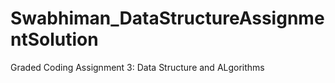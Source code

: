 # Swabhiman_DataStructureAssignmentSolution
Graded Coding Assignment 3: Data Structure and ALgorithms
